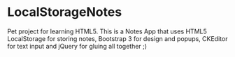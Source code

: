 LocalStorageNotes
=================

Pet project for learning HTML5. This is a Notes App that uses HTML5 LocalStorage for storing notes, Bootstrap 3 for design and popups, CKEditor for text input and jQuery for gluing all together ;)

